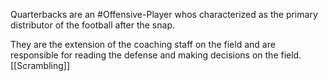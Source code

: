 Quarterbacks are an #Offensive-Player whos characterized as the primary distributor of the football after the snap. 

They are the extension of the coaching staff on the field and are responsible for reading the defense and making decisions on the field. 
[[Scrambling]]

